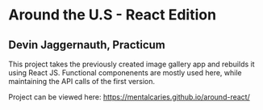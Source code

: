 # Around the U.S - React Edition

## Devin Jaggernauth, Practicum


This project takes the previously created image gallery app and rebuilds it using React JS.
Functional componenents are mostly used here, while maintaining the API calls of the first version.

Project can be viewed here: https://mentalcaries.github.io/around-react/
